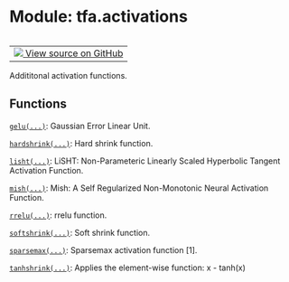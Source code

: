 <div itemscope itemtype="http://developers.google.com/ReferenceObject">
<meta itemprop="name" content="tfa.activations" />
<meta itemprop="path" content="Stable" />
</div>

# Module: tfa.activations


<table class="tfo-notebook-buttons tfo-api" align="left">

<td>
  <a target="_blank" href="https://github.com/tensorflow/addons/tree/r0.7/tensorflow_addons/activations/__init__.py">
    <img src="https://www.tensorflow.org/images/GitHub-Mark-32px.png" />
    View source on GitHub
  </a>
</td></table>



Addititonal activation functions.



## Functions

[`gelu(...)`](../tfa/activations/gelu.md): Gaussian Error Linear Unit.

[`hardshrink(...)`](../tfa/activations/hardshrink.md): Hard shrink function.

[`lisht(...)`](../tfa/activations/lisht.md): LiSHT: Non-Parameteric Linearly Scaled Hyperbolic Tangent Activation Function.

[`mish(...)`](../tfa/activations/mish.md): Mish: A Self Regularized Non-Monotonic Neural Activation Function.

[`rrelu(...)`](../tfa/activations/rrelu.md): rrelu function.

[`softshrink(...)`](../tfa/activations/softshrink.md): Soft shrink function.

[`sparsemax(...)`](../tfa/activations/sparsemax.md): Sparsemax activation function [1].

[`tanhshrink(...)`](../tfa/activations/tanhshrink.md): Applies the element-wise function: x - tanh(x)



